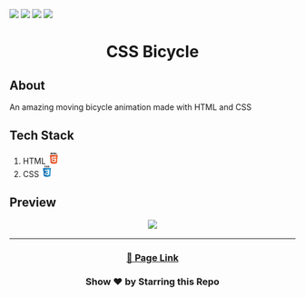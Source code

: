 ![](https://img.shields.io/badge/Page-CSS_Bicycle-yellow.svg)
![](https://img.shields.io/badge/Tools-HTML_and_CSS-skyblue.svg)
![](https://img.shields.io/badge/Level-Basic-red.svg)
![](https://img.shields.io/badge/Status-Complete-green.svg) 

<h1 align="center">CSS Bicycle</h1>

<h2> About </h2>
<p>An amazing moving bicycle animation made with HTML and CSS</p>

<h2> Tech Stack </h2>
<ol>
  <li> HTML <img src="https://raw.githubusercontent.com/devicons/devicon/master/icons/html5/html5-original-wordmark.svg" alt="html5" width="20" height="20"/> </li>
  <li> CSS <img src="https://raw.githubusercontent.com/devicons/devicon/master/icons/css3/css3-original-wordmark.svg" alt="css3" width="20" height="20"/> </li>
</ol>

<h2> Preview </h2>
<p align="center">
<img src="https://i.postimg.cc/K88PgGFY/bicycle-css.gif" /> 
</p>

<hr>

### [<p align="center">🔗 Page Link </p>](https://iyashkr.github.io/CSS-Bicycle/)

<h3 align="center"> Show ❤️ by Starring this Repo </h3>